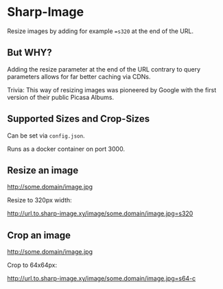 # Sharp-Image

Resize images by adding for example `=s320` at the end of the URL.

## But WHY?

Adding the resize parameter at the end of the URL contrary to query parameters allows for far better caching via CDNs.

Trivia: This way of resizing images was pioneered by Google with the first version of their public Picasa Albums.

## Supported Sizes and Crop-Sizes

Can be set via `config.json`.

Runs as a docker container on port 3000.

## Resize an image

http://some.domain/image.jpg

Resize to 320px width: 

http://url.to.sharp-image.xy/image/some.domain/image.jpg=s320

## Crop an image

http://some.domain/image.jpg

Crop to 64x64px: 

http://url.to.sharp-image.xy/image/some.domain/image.jpg=s64-c
